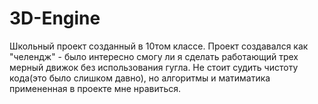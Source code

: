 # 3D-Engine
Школьный проект созданный в 10том классе. 
Проект создавался как "челендж" - было интересно смогу ли я сделать работающий трех мерный движок без использования гугла.
Не стоит судить чистоту кода(это было слишком давно), но алгоритмы и матиматика примененная в проекте мне нравиться.

